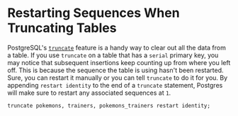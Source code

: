 # Restarting Sequences When Truncating Tables

PostgreSQL's
[`truncate`](http://www.postgresql.org/docs/current/static/sql-truncate.html)
feature is a handy way to clear out all the data from a table. If you use
`truncate` on a table that has a `serial` primary key, you may notice that
subsequent insertions keep counting up from where you left off. This is
because the sequence the table is using hasn't been restarted. Sure, you can
restart it manually or you can tell `truncate` to do it for you. By
appending `restart identity` to the end of a `truncate` statement, Postgres
will make sure to restart any associated sequences at `1`.

```
truncate pokemons, trainers, pokemons_trainers restart identity;
```
